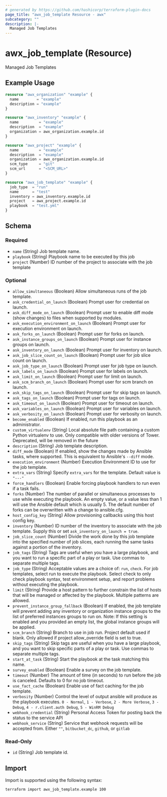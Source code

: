 ```yaml
---
# generated by https://github.com/hashicorp/terraform-plugin-docs
page_title: "awx_job_template Resource - awx"
subcategory: ""
description: |-
  Managed Job Templates
---
```


# awx_job_template (Resource)

Managed Job Templates

## Example Usage

```terraform
resource "awx_organization" "example" {
  name        = "example"
  description = "example"
}

resource "awx_inventory" "example" {
  name         = "example"
  description  = "example"
  organization = awx_organization.example.id
}

resource "awx_project" "example" {
  name         = "example"
  description  = "example"
  organization = awx_organization.example.id
  scm_type     = "git"
  scm_url      = "<SCM_URL>"
}

resource "awx_job_template" "example" {
  job_type  = "run"
  name      = "test"
  inventory = awx_inventory.example.id
  project   = awx_project.example.id
  playbook  = "test.yml"
}
```

<!-- schema generated by tfplugindocs -->
## Schema

### Required

- `name` (String) Job template name.
- `playbook` (String) Playbook name to be executed by this job
- `project` (Number) ID number of the project to associate with the job template

### Optional

- `allow_simultaneous` (Boolean) Allow simultaneous runs of the job template.
- `ask_credential_on_launch` (Boolean) Prompt user for credential on launch.
- `ask_diff_mode_on_launch` (Boolean) Prompt user to enable diff mode (show changes) to files when supported by modules.
- `ask_execution_environment_on_launch` (Boolean) Prompt user for execution environment on launch.
- `ask_forks_on_launch` (Boolean) Prompt user for forks on launch.
- `ask_instance_groups_on_launch` (Boolean) Prompt user for instance groups on launch.
- `ask_inventory_on_launch` (Boolean) Prompt user for inventory on launch.
- `ask_job_slice_count_on_launch` (Boolean) Prompt user for job slice count on launch.
- `ask_job_type_on_launch` (Boolean) Prompt user for job type on launch.
- `ask_labels_on_launch` (Boolean) Prompt user for labels on launch.
- `ask_limit_on_launch` (Boolean) Prompt user for limit on launch.
- `ask_scm_branch_on_launch` (Boolean) Prompt user for scm branch on launch.
- `ask_skip_tags_on_launch` (Boolean) Prompt user for skip tags on launch.
- `ask_tags_on_launch` (Boolean) Prompt user for tags on launch.
- `ask_timeout_on_launch` (Boolean) Prompt user for timeout on launch.
- `ask_variables_on_launch` (Boolean) Prompt user for variables on launch.
- `ask_verbosity_on_launch` (Boolean) Prompt user for verbosity on launch.
- `become_enabled` (Boolean) If enabled, run this playbook as an administrator.
- `custom_virtualenv` (String) Local absolute file path containing a custom Python virtualenv to use. Only compatible with older versions of Tower. Deprecated, will be removed in the future
- `description` (String) Job template description.
- `diff_mode` (Boolean) If enabled, show the changes made by Ansible tasks, where supported. This is equivalent to Ansible's `--diff` mode.
- `execution_environment` (Number) Execution Environment ID to use for the job template.
- `extra_vars` (String) Specify `extra_vars` for the template. Default value is `"---"`
- `force_handlers` (Boolean) Enable forcing playbook handlers to run even if a task fails.
- `forks` (Number) The number of parallel or simultaneous processes to use while executing the playbook. An empty value, or a value less than 1 will use the Ansible default which is usually 5. The default number of forks can be overwritten with a change to ansible.cfg.
- `host_config_key` (String) Allow provisioning callbacks using this host config key.
- `inventory` (Number) ID number of the inventory to associate with the job template. Supply this or set `ask_inventory_on_launch = true`.
- `job_slice_count` (Number) Divide the work done by this job template into the specified number of job slices, each running the same tasks against a portion of the inventory.
- `job_tags` (String) Tags are useful when you have a large playbook, and you want to run a specific part of a play or task. Use commas to separate multiple tags.
- `job_type` (String) Acceptable values are a choice of: `run`, `check`. For job templates, select run to execute the playbook. Select check to only check playbook syntax, test environment setup, and report problems without executing the playbook.
- `limit` (String) Provide a host pattern to further constrain the list of hosts that will be managed or affected by the playbook. Multiple patterns are allowed.
- `prevent_instance_group_fallback` (Boolean) If enabled, the job template will prevent adding any inventory or organization instance groups to the list of preferred instances groups to run on. Note: If this setting is enabled and you provided an empty list, the global instance groups will be applied.
- `scm_branch` (String) Branch to use in job run. Project default used if blank. Only allowed if project allow_override field is set to true.
- `skip_tags` (String) Skip tags are useful when you have a large playbook, and you want to skip specific parts of a play or task. Use commas to separate multiple tags.
- `start_at_task` (String) Start the playbook at the task matching this name.
- `survey_enabled` (Boolean) Enable a survey on the job template.
- `timeout` (Number) The amount of time (in seconds) to run before the job is canceled. Defaults to 0 for no job timeout.
- `use_fact_cache` (Boolean) Enable use of fact caching for the job template.
- `verbosity` (Number) Control the level of output ansible will produce as the playbook executes. `0 - Normal`, `1 - Verbose`, `2 - More Verbose`, `3 - Debug`, `4 - r.client.auth Debug`, `5 - WinRM Debug`
- `webhook_credential` (String) Personal Access Token for posting back the status to the service API
- `webhook_service` (String) Service that webhook requests will be accepted from. Either `""`, `bitbucket_dc`, `github`, or `gitlab`

### Read-Only

- `id` (String) Job template id.

## Import

Import is supported using the following syntax:

```shell
terraform import awx_job_template.example 100
```
